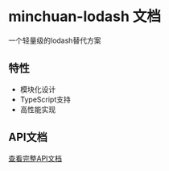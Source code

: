 # minchuan-lodash 文档

一个轻量级的lodash替代方案

## 特性
- 模块化设计
- TypeScript支持
- 高性能实现

## API文档
[查看完整API文档](/api/README.md)
